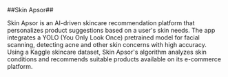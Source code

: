
##Skin Apsor##

Skin Apsor is an AI-driven skincare recommendation platform that personalizes product suggestions based on a user's skin needs. The app integrates a YOLO (You Only Look Once) pretrained model for facial scanning, detecting acne and other skin concerns with high accuracy. Using a Kaggle skincare dataset, Skin Apsor's algorithm analyzes skin conditions and recommends suitable products available on its e-commerce platform.
